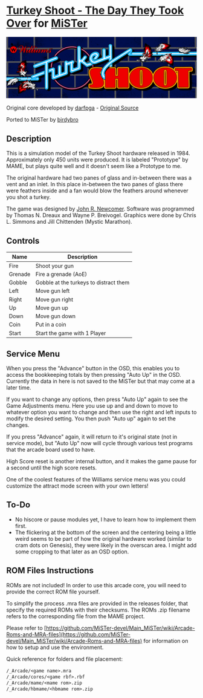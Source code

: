 # [Turkey Shoot - The Day They Took Over](https://www.arcade-museum.com/game_detail.php?game_id=10222) for [MiSTer](https://mister-devel.github.io/MkDocs_MiSTer/)

![](doc/logo.png)

Original core developed by [darfpga](https://github.com/darfpga) - [Original Source](https://github.com/darfpga/vhdl_turkey_shoot)

Ported to MiSTer by [birdybro](https://github.com/birdybro)

## Description

This is a simulation model of the Turkey Shoot hardware released in 1984. Approximately only 450 units were produced. It is labeled "Prototype" by MAME, but plays quite well and it doesn't seem like a Prototype to me. 

The original hardware had two panes of glass and in-between there was a vent and an inlet. In this place in-between the two panes of glass there were feathers inside and a fan would blow the feathers around whenever you shot a turkey.

The game was designed by [John R. Newcomer](https://en.wikipedia.org/wiki/John_Newcomer). Software was programmed by Thomas N. Dreaux and Wayne P. Breivogel. Graphics were done by Chris L. Simmons and Jill Chittenden (Mystic Marathon).

## Controls

| Name     | Description                            |
| -------- | -------------------------------------- |
| Fire     | Shoot your gun                         |
| Grenade  | Fire a grenade (AoE)                   |
| Gobble   | Gobble at the turkeys to distract them |
| Left     | Move gun left                          |
| Right    | Move gun right                         |
| Up       | Move gun up                            |
| Down     | Move gun down                          |
| Coin     | Put in a coin                          |
| Start    | Start the game with 1 Player           |

## Service Menu

When you press the "Advance" button in the OSD, this enables you to access the bookkeeping totals by then pressing "Auto Up" in the OSD. Currently the data in here is not saved to the MiSTer but that may come at a later time. 

If you want to change any options, then press "Auto Up" again to see the Game Adjustments menu. Here you use up and and down to move to whatever option you want to change and then use the right and left inputs to modify the desired setting. You then push "Auto up" again to set the changes.

If you press "Advance" again, it will return to it's original state (not in service mode), but "Auto Up" now will cycle through various test programs that the arcade board used to have.

High Score reset is another internal button, and it makes the game pause for a second until the high score resets.

One of the coolest features of the Williams service menu was you could customize the attract mode screen with your own letters!

## To-Do

* No hiscore or pause modules yet, I have to learn how to implement them first.
* The flickering at the bottom of the screen and the centering being a little weird seems to be part of how the original hardware worked (similar to cram dots on Genesis), they were likely in the overscan area. I might add some cropping to that later as an OSD option.

## ROM Files Instructions

ROMs are not included! In order to use this arcade core, you will need to provide the correct ROM file yourself.

To simplify the process .mra files are provided in the releases folder, that specify the required ROMs with their checksums. The ROMs .zip filename refers to the corresponding file from the MAME project.

Please refer to [https://github.com/MiSTer-devel/Main_MiSTer/wiki/Arcade-Roms-and-MRA-files](https://github.com/MiSTer-devel/Main_MiSTer/wiki/Arcade-Roms-and-MRA-files) for information on how to setup and use the environment.

Quick reference for folders and file placement:

```
/_Arcade/<game name>.mra  
/_Arcade/cores/<game rbf>.rbf  
/_Arcade/mame/<mame rom>.zip  
/_Arcade/hbmame/<hbmame rom>.zip  
```
